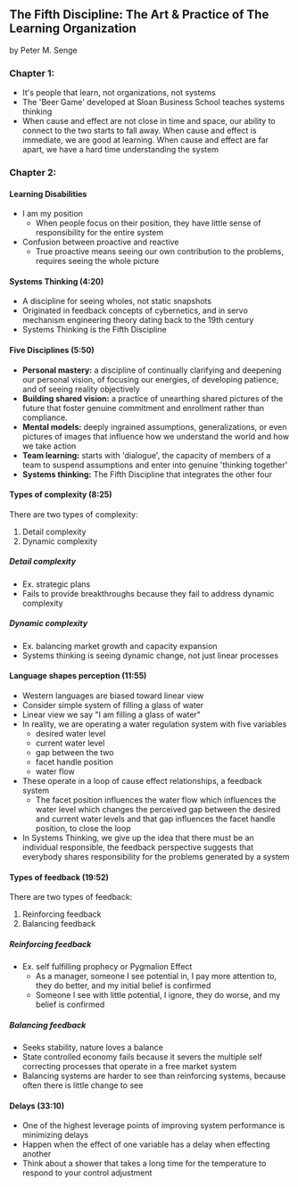 ## The Fifth Discipline: The Art & Practice of The Learning Organization

by Peter M. Senge

### Chapter 1: 

* It's people that learn, not organizations, not systems
* The 'Beer Game' developed at Sloan Business School teaches systems thinking
* When cause and effect are not close in time and space, our ability to connect to the two starts to fall away. When cause and effect is immediate, we are good at learning. When cause and effect are far apart, we have a hard time understanding the system

### Chapter 2:

#### Learning Disabilities

* I am my position
  * When people focus on their position, they have little sense of responsibility for the entire system
* Confusion between proactive and reactive
  * True proactive means seeing our own contribution to the problems, requires seeing the whole picture

#### Systems Thinking (4:20)

* A discipline for seeing wholes, not static snapshots
* Originated in feedback concepts of cybernetics, and in servo mechanism engineering theory dating back to the 19th century
* Systems Thinking is the Fifth Discipline

#### Five Disciplines (5:50)

* **Personal mastery:** a discipline of continually clarifying and deepening our personal vision, of focusing our energies, of developing patience, and of seeing reality objectively
* **Building shared vision:** a practice of unearthing shared pictures of the future that foster genuine commitment and enrollment rather than compliance.
* **Mental models:** deeply ingrained assumptions, generalizations, or even pictures of images that influence how we understand the world and how we take action
* **Team learning:** starts with 'dialogue', the capacity of members of a team to suspend assumptions and enter into genuine 'thinking together'
* **Systems thinking:** The Fifth Discipline that integrates the other four

#### Types of complexity (8:25)

There are two types of complexity:
1. Detail complexity
2. Dynamic complexity

##### Detail complexity

* Ex. strategic plans
* Fails to provide breakthroughs because they fail to address dynamic complexity

##### Dynamic complexity

* Ex. balancing market growth and capacity expansion
* Systems thinking is seeing dynamic change, not just linear processes

#### Language shapes perception (11:55)

* Western languages are biased toward linear view
* Consider simple system of filling a glass of water
* Linear view we say "I am filling a glass of water"
* In reality, we are operating a water regulation system with five variables
  * desired water level
  * current water level
  * gap between the two
  * facet handle position
  * water flow
* These operate in a loop of cause effect relationships, a feedback system
  * The facet position influences the water flow which influences the water level which changes the perceived gap between the desired and current water levels and that gap influences the facet handle position, to close the loop
* In Systems Thinking, we give up the idea that there must be an individual responsible, the feedback perspective suggests that everybody shares responsibility for the problems generated by a system

#### Types of feedback (19:52)

There are two types of feedback:
1. Reinforcing feedback
2. Balancing feedback

##### Reinforcing feedback

* Ex. self fulfilling prophecy or Pygmalion Effect
  * As a manager, someone I see potential in, I pay more attention to, they do better, and my initial belief is confirmed
  * Someone I see with little potential, I ignore, they do worse, and my belief is confirmed

##### Balancing feedback

* Seeks stability, nature loves a balance
* State controlled economy fails because it severs the multiple self correcting processes that operate in a free market system
* Balancing systems are harder to see than reinforcing systems, because often there is little change to see

#### Delays (33:10)

* One of the highest leverage points of improving system performance is minimizing delays
* Happen when the effect of one variable has a delay when effecting another
* Think about a shower that takes a long time for the temperature to respond to your control adjustment
